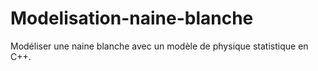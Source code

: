 # Modelisation-naine-blanche
Modéliser une naine blanche avec un modèle de physique statistique en C++.

